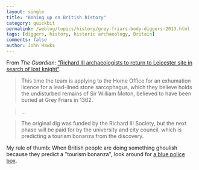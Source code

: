 ```yaml
---
layout: single 
title: "Boning up on British history" 
category: quickbit
permalink: /weblog/topics/history/grey-friars-body-diggers-2013.html
tags: [diggers, history, historic archaeology, Britain] 
comments: false 
author: John Hawks 
---
```



From <em>The Guardian</em>: <a href="http://www.guardian.co.uk/uk/2013/apr/30/richard-iii-archaeologists-leicester-knight">"Richard III archaeologists to return to Leicester site in search of lost knight"</a>.

<blockquote>This time the team is applying to the Home Office for an exhumation licence for a lead-lined stone sarcophagus, which they believe holds the undisturbed remains of Sir William Moton, believed to have been buried at Grey Friars in 1362.</blockquote>

<blockquote>...</blockquote>

<blockquote>The original dig was funded by the Richard III Society, but the next phase will be paid for by the university and city council, which is predicting a tourism bonanza from the discovery.</blockquote>

My rule of thumb: When British people are doing something ghoulish because they predict a "tourism bonanza", look around for <a href="https://en.wikipedia.org/wiki/Doctor_Who">a blue police box</a>.

